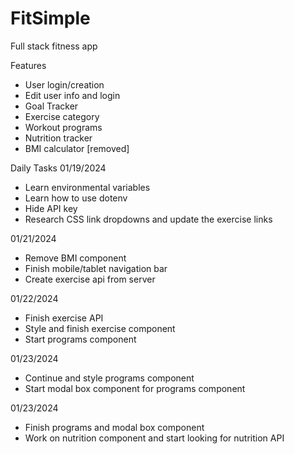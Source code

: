 # FitSimple
 Full stack fitness app

Features
- User login/creation
- Edit user info and login
- Goal Tracker
- Exercise category
- Workout programs
- Nutrition tracker
- BMI calculator [removed]

Daily Tasks
01/19/2024
- Learn environmental variables
- Learn how to use dotenv
- Hide API key
- Research CSS link dropdowns and update the exercise links

01/21/2024
- Remove BMI component
- Finish mobile/tablet navigation bar
- Create exercise api from server

01/22/2024
- Finish exercise API
- Style and finish exercise component
- Start programs component

01/23/2024
- Continue and style programs component
- Start modal box component for programs component

01/23/2024
- Finish programs and modal box component
- Work on nutrition component and start looking for nutrition API